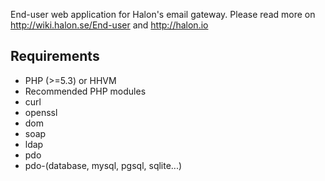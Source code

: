 End-user web application for Halon's email gateway. Please read more on http://wiki.halon.se/End-user and http://halon.io

Requirements
------------
* PHP (>=5.3) or HHVM
* Recommended PHP modules
 * curl
 * openssl
 * dom
 * soap
 * ldap
 * pdo
 * pdo-(database, mysql, pgsql, sqlite...)
